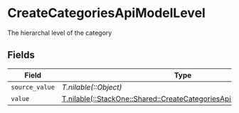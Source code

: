 # CreateCategoriesApiModelLevel

The hierarchal level of the category


## Fields

| Field                                                                                                                              | Type                                                                                                                               | Required                                                                                                                           | Description                                                                                                                        |
| ---------------------------------------------------------------------------------------------------------------------------------- | ---------------------------------------------------------------------------------------------------------------------------------- | ---------------------------------------------------------------------------------------------------------------------------------- | ---------------------------------------------------------------------------------------------------------------------------------- |
| `source_value`                                                                                                                     | *T.nilable(::Object)*                                                                                                              | :heavy_minus_sign:                                                                                                                 | N/A                                                                                                                                |
| `value`                                                                                                                            | [T.nilable(::StackOne::Shared::CreateCategoriesApiModelSchemasValue)](../../models/shared/createcategoriesapimodelschemasvalue.md) | :heavy_minus_sign:                                                                                                                 | N/A                                                                                                                                |